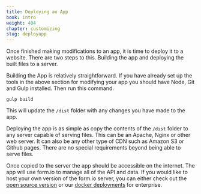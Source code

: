 ```yaml
---
title: Deploying an App
book: intro
weight: 404
chapter: customizing
slug: deployapp
---
```

Once finished making modifications to an app, it is time to deploy it to a website. There are two steps to this. Building the app and deploying the built files to a server.

Building the App is relatively straightforward. If you have already set up the tools in the above section for modifying your app you should have Node, Git and Gulp installed. Then run this command.

```gulp build```

This will update the ```/dist``` folder with any changes you have made to the app.

Deploying the app is as simple as copy the contents of the ```/dist``` folder to any server capable of serving files. This can be an Apache, Nginx or other web server. It can also be any other type of CDN such as Amazon S3 or Github pages. There are no special requirements beyond being able to serve files.

Once copied to the server the app should be accessible on the internet. The app will use form.io to manage all of the API and data. If you would like to host your own version of the form.io server, you can either check out the [open source version](https://github.com/formio/formio) or our [docker deployments](/userguide/#docker) for enterprise.